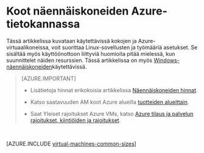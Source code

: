 <properties
 pageTitle="Linux AM koot | Microsoft Azure"
 description="Luettelo käytettävissä Linux näennäiskoneiden Azure erikokoisia."
 services="virtual-machines-linux"
 documentationCenter=""
 authors="cynthn"
 manager="timlt"
 editor=""
 tags="azure-resource-manager,azure-service-management"/>

<tags
ms.service="virtual-machines-linux"
 ms.devlang="na"
 ms.topic="article"
 ms.tgt_pltfrm="vm-linux"
 ms.workload="infrastructure-services"
 ms.date="09/21/2016"
 ms.author="cynthn"/>

# <a name="sizes-for-virtual-machines-in-azure"></a>Koot näennäiskoneiden Azure-tietokannassa

Tässä artikkelissa kuvataan käytettävissä kokojen ja Azure-virtuaalikoneissa, voit suorittaa Linux-sovellusten ja työmääriä asetukset. Se sisältää myös käyttöönottoon liittyviä huomioita pitää mielessä, kun suunnittelet näiden resurssien. Tässä artikkelissa on myös [Windows-näennäiskoneiden](virtual-machines-windows-sizes.md)käytettävissä.

>[AZURE.IMPORTANT] 
>
>- Lisätietoja hinnat erikokoisia artikkelissa [Näennäiskoneiden hinnat](https://azure.microsoft.com/pricing/details/virtual-machines/#Linux). 
>
>- Katso saatavuuden AM koot Azure alueilla [tuotteiden alueittain](https://azure.microsoft.com/regions/services/).
>
>- Saat Yleiset rajoitukset Azure VMs, katso [Azure tilaus ja palvelun rajoitukset, kiintiöiden ja rajoitukset](../azure-subscription-service-limits.md).

<br>   

[AZURE.INCLUDE [virtual-machines-common-sizes](../../includes/virtual-machines-common-sizes.md)]

